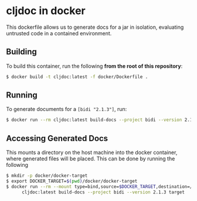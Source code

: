 # cljdoc in docker

This dockerfile allows us to generate docs for a jar in isolation, evaluating
untrusted code in a contained environment.

## Building

To build this container, run the following **from the root of this repository**:

```sh
$ docker build -t cljdoc:latest -f docker/Dockerfile .
```

## Running

To generate documents for a `[bidi "2.1.3"]`, run:

```sh
$ docker run --rm cljdoc:latest build-docs --project bidi --version 2.1.3 target
```

## Accessing Generated Docs

This mounts a directory on the host machine into the docker container, where generated
files will be placed. This can be done by running the following

```sh
$ mkdir -p docker/docker-target
$ export DOCKER_TARGET=$(pwd)/docker/docker-target
$ docker run --rm --mount type=bind,source=$DOCKER_TARGET,destination=/cljdoc/target \
      cljdoc:latest build-docs --project bidi --version 2.1.3 target
```
